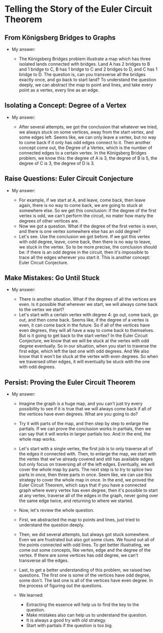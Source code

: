 # Telling the Story of the Euler Circuit Theorem

## From Königsberg Bridges to Graphs

* My answer:
    
    * The Königsberg Bridges problem illustrate a map which has three isolated lands connected with bridges. Land A has 2 bridges to B and 1 bridge to C, B has 1 bridge to C and 2 bridges to D, and C has 1 bridge to D. The question is, can you transverse all the bridges exactly once, and go back to start land? To understand the question deeply, we can abstract the map to point and lines, and take every point as a vertex, every line as an edge.

## Isolating a Concept: Degree of a Vertex

* My answer:
    
    * After several attempts,  we got the conclusion that whatever we tried, we always stuck on some vertices, away from the start vertex, and some edges left. Seems like, we can only leave a vertex, but no way to come back if it only has odd edges connect to it. Then another concept come out, the Degree of a Vertex, which is the number of connected edges to a certain vertex. In the Königsberg Bridges problem, we know this: the degree of A is 3, the degree of B is 5, the degree of C is 3, the degree of D is 3. 
    
## Raise Questions: Euler Circuit Conjecture

* My answer:
    
    * For example, if we start at A, and leave, come back, then leave again, there is no way to come back, we are going to stuck at somewhere else. So we get this conclusion: if the degree of the first vertex is odd, we can't perform the circuit, no mater how many the degrees of other vertices are. 
    * Now we got a question. What if the degree of the first vertex is even, and there is one vertex somewhere else has an odd degree? 
    * Let's see. Use the conclusion we got before. If we got this vertex with odd degree, leave, come back, then there is no way to leave, we stuck in the vertex. So to be more precise, the conclusion should be: if there is an odd degree in the circuit, then it's impossible to trace all the edges wherever you start it. This is another concept: Euler Circuit Conjecture.
    
## Make Mistakes: Go Until Stuck

* My answer:
    
    * There is another situation. What if the degrees of all the vertices are even. Is it possible that wherever we start, we will always come back to the vertex we start? 
    * Let's start with a certain vertex with degree 4: go out, come back, go out, and then come back. Seems like, if the degree of a vertex is even, it can come back in the future. So if all of the vertices have even degrees, they will all have a way to come back to themselves. But is it going to get back to the start vertex? In the Euler Circuit Conjecture, we know that we will be stuck at the vertex with odd degree eventually. So in our situation, when you start to traverse the first edge, which left the last one with odd degrees. And We also know that it won't be stuck at the vertex with even degrees. So when we traversed other edges, it will eventually be stuck with the one with odd degrees.

## Persist: Proving the Euler Circuit Theorem

* My answer:
    
    * Imagine the graph is a huge map, and you can't just try every possibility to see if it is true that we will always come back if all of the vertices have even degrees. What are you going to do? 
    * Try it with parts of the map, and then step by step to enlarge the partials. If we can prove the conclusion works in partials, then we can say that it will works in larger partials too. And in the end, the whole map works.
    * Let's start with a single vertex, the first job is to only traverse all of the edges it connected with. Then, to enlarge the map, we start with the vertex that we've already covered and still has available edges but only focus on traversing all of the left edges.  Eventually, we will cover the whole map by parts. The next step is to try to splice two parts in once, then three parts in once. Seem like, we can use this strategy to cover the whole map in once. In the end, we proved the Euler Circuit Theorem, which says that if you have a connected graph where every vertex has even degree, then it's possible to start at any vertex, traverse all of the edges in the graph, never going over the same edge twice, and returning to where we started.
    
    * Now, let's review the whole question. 
    * First, we abstracted the map to points and lines, just tried to understand the question deeply.
    * Then, we did several attempts, but always got stuck somewhere. Even we are frustrated but also got some clues. We found out all of the points connected with odd lines. To get better illustrating, we come out some concepts, like vertex, edge and the degree of the vertex. If there are some vertices has odd degree,  we can't transverse all the edges.
    * Last, to get a better understanding of this problem, we raised two questions. The first one is some of the vertices have odd degree, some don't. The last one is all of the vertices have even degree. In the process of figuring out the questions.
    * We learned:
        * Extracting the essence will help us to find the key to the question.
        * Make mistakes also can help us to understand the question.
        * It is always a good try with old strategy. 
        * Start with partials if the question is too big.

